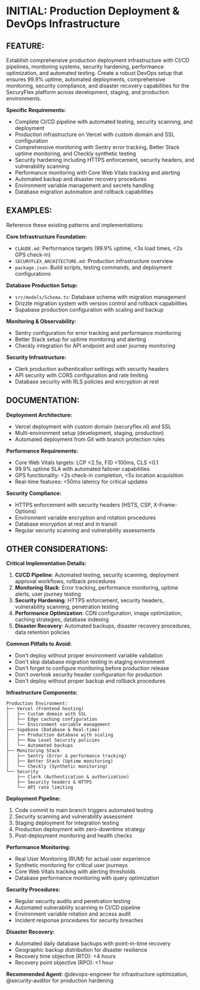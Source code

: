 # INITIAL: Production Deployment & DevOps Infrastructure

## FEATURE:
Establish comprehensive production deployment infrastructure with CI/CD pipelines, monitoring systems, security hardening, performance optimization, and automated testing. Create a robust DevOps setup that ensures 99.9% uptime, automated deployments, comprehensive monitoring, security compliance, and disaster recovery capabilities for the SecuryFlex platform across development, staging, and production environments.

**Specific Requirements:**
- Complete CI/CD pipeline with automated testing, security scanning, and deployment
- Production infrastructure on Vercel with custom domain and SSL configuration
- Comprehensive monitoring with Sentry error tracking, Better Stack uptime monitoring, and Checkly synthetic testing
- Security hardening including HTTPS enforcement, security headers, and vulnerability scanning
- Performance monitoring with Core Web Vitals tracking and alerting
- Automated backup and disaster recovery procedures
- Environment variable management and secrets handling
- Database migration automation and rollback capabilities

## EXAMPLES:
Reference these existing patterns and implementations:

**Core Infrastructure Foundation:**
- `CLAUDE.md`: Performance targets (99.9% uptime, <3s load times, <2s GPS check-in)
- `SECURYFLEX_ARCHITECTURE.md`: Production infrastructure overview
- `package.json`: Build scripts, testing commands, and deployment configurations

**Database Production Setup:**
- `src/models/Schema.ts`: Database schema with migration management
- Drizzle migration system with version control and rollback capabilities
- Supabase production configuration with scaling and backup

**Monitoring & Observability:**
- Sentry configuration for error tracking and performance monitoring
- Better Stack setup for uptime monitoring and alerting
- Checkly integration for API endpoint and user journey monitoring

**Security Infrastructure:**
- Clerk production authentication settings with security headers
- API security with CORS configuration and rate limiting
- Database security with RLS policies and encryption at rest

## DOCUMENTATION:
**Deployment Architecture:**
- Vercel deployment with custom domain (securyflex.nl) and SSL
- Multi-environment setup (development, staging, production)
- Automated deployment from Git with branch protection rules

**Performance Requirements:**
- Core Web Vitals targets: LCP <2.5s, FID <100ms, CLS <0.1
- 99.9% uptime SLA with automated failover capabilities
- GPS functionality: <2s check-in completion, <5s location acquisition
- Real-time features: <50ms latency for critical updates

**Security Compliance:**
- HTTPS enforcement with security headers (HSTS, CSP, X-Frame-Options)
- Environment variable encryption and rotation procedures
- Database encryption at rest and in transit
- Regular security scanning and vulnerability assessments

## OTHER CONSIDERATIONS:

**Critical Implementation Details:**
1. **CI/CD Pipeline**: Automated testing, security scanning, deployment approval workflows, rollback procedures
2. **Monitoring Stack**: Error tracking, performance monitoring, uptime alerts, user journey testing
3. **Security Hardening**: HTTPS enforcement, security headers, vulnerability scanning, penetration testing
4. **Performance Optimization**: CDN configuration, image optimization, caching strategies, database indexing
5. **Disaster Recovery**: Automated backups, disaster recovery procedures, data retention policies

**Common Pitfalls to Avoid:**
- Don't deploy without proper environment variable validation
- Don't skip database migration testing in staging environment
- Don't forget to configure monitoring before production release
- Don't overlook security header configuration for production
- Don't deploy without proper backup and rollback procedures

**Infrastructure Components:**
```
Production Environment:
├── Vercel (Frontend hosting)
│   ├── Custom domain with SSL
│   ├── Edge caching configuration
│   └── Environment variable management
├── Supabase (Database & Real-time)
│   ├── Production database with scaling
│   ├── Row Level Security policies
│   └── Automated backups
├── Monitoring Stack
│   ├── Sentry (Error & performance tracking)
│   ├── Better Stack (Uptime monitoring)
│   └── Checkly (Synthetic monitoring)
└── Security
    ├── Clerk (Authentication & authorization)
    ├── Security headers & HTTPS
    └── API rate limiting
```

**Deployment Pipeline:**
1. Code commit to main branch triggers automated testing
2. Security scanning and vulnerability assessment
3. Staging deployment for integration testing
4. Production deployment with zero-downtime strategy
5. Post-deployment monitoring and health checks

**Performance Monitoring:**
- Real User Monitoring (RUM) for actual user experience
- Synthetic monitoring for critical user journeys
- Core Web Vitals tracking with alerting thresholds
- Database performance monitoring with query optimization

**Security Procedures:**
- Regular security audits and penetration testing
- Automated vulnerability scanning in CI/CD pipeline
- Environment variable rotation and access audit
- Incident response procedures for security breaches

**Disaster Recovery:**
- Automated daily database backups with point-in-time recovery
- Geographic backup distribution for disaster resilience
- Recovery time objective (RTO): <4 hours
- Recovery point objective (RPO): <1 hour

**Recommended Agent:** @devops-engineer for infrastructure optimization, @security-auditor for production hardening